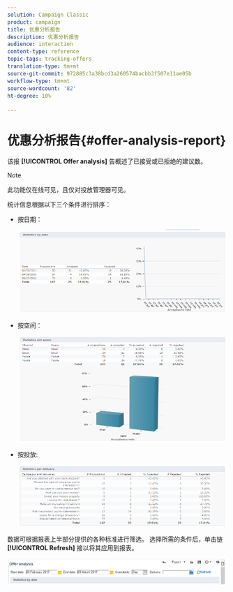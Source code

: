 ```yaml
---
solution: Campaign Classic
product: campaign
title: 优惠分析报告
description: 优惠分析报告
audience: interaction
content-type: reference
topic-tags: tracking-offers
translation-type: tm+mt
source-git-commit: 972885c3a38bcd3a260574bacbb3f507e11ae05b
workflow-type: tm+mt
source-wordcount: '82'
ht-degree: 10%

---
```



# 优惠分析报告{#offer-analysis-report}

该报 **[!UICONTROL Offer analysis]** 告概述了已接受或已拒绝的建议数。

>[!NOTE]
>
>此功能仅在线可见，且仅对投放管理器可见。

统计信息根据以下三个条件进行排序：

* 按日期：

   ![](assets/offer_report_perdate.png)

* 按空间：

   ![](assets/offer_report_perspaces.png)

* 按投放:

   ![](assets/offer_report_perdeliveries.png)

数据可根据报表上半部分提供的各种标准进行筛选。 选择所需的条件后，单击链 **[!UICONTROL Refresh]** 接以将其应用到报表。

![](assets/offer_report_criteria.png)

